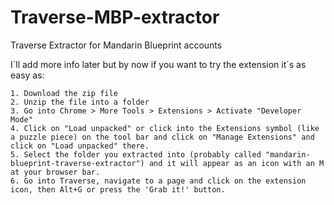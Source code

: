 # Traverse-MBP-extractor
Traverse Extractor for Mandarin Blueprint accounts


I´ll add more info later but by now if you want to try the extension it´s as easy as:

    1. Download the zip file
    2. Unzip the file into a folder
    3. Go into Chrome > More Tools > Extensions > Activate "Developer Mode"
    4. Click on "Load unpacked" or click into the Extensions symbol (like a puzzle piece) on the tool bar and click on "Manage Extensions" and click on "Load unpacked" there.
    5. Select the folder you extracted into (probably called "mandarin-blueprint-traverse-extractor") and it will appear as an icon with an M at your browser bar.
    6. Go into Traverse, navigate to a page and click on the extension icon, then Alt+G or press the 'Grab it!' button.
